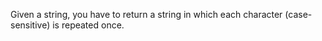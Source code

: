 Given a string, you have to return a string in which each character (case-sensitive) is repeated once.